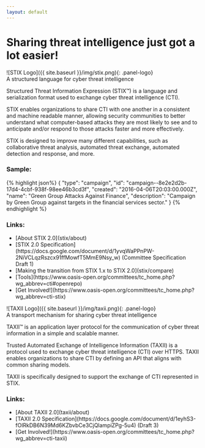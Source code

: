 ```yaml
---
layout: default
---
```


<div class="row">
  <div class="col-md-12 text-center">
    <div class="jumbotron">
      <h1>Sharing threat intelligence just got a lot easier!</h1>
    </div>
  </div>

  <div class="col-md-6">
    <div class="panel panel-default">
      <div class="panel-heading">
        <div markdown="span">![STIX Logo]({{ site.baseurl }}/img/stix.png){: .panel-logo}</div>
        <div class="panel-title text-center">A structured language for cyber threat intelligence</div>
      </div>
      <div class="panel-body">
        <p>
          Structured Threat Information Expression (STIX™) is a language and serialization format used to exchange cyber threat intelligence (CTI).
        </p>
        <p>
          STIX enables organizations to share CTI with one another in a consistent and machine readable manner, allowing security communities to better understand what computer-based attacks they are most likely to see and to anticipate and/or respond to those attacks faster and more effectively.
        </p>
        <p>
          STIX is designed to improve many different capabilities, such as collaborative threat analysis, automated threat exchange, automated detection and response, and more.
        </p>
        <h3>Sample:</h3>
{% highlight json%}
{
  "type": "campaign",
  "id": "campaign--8e2e2d2b-17d4-4cbf-938f-98ee46b3cd3f",
  "created": "2016-04-06T20:03:00.000Z",
  "name": "Green Group Attacks Against Finance",
  "description": "Campaign by Green Group against targets in the financial services sector."
}
{% endhighlight %}
        <h3>Links:</h3>
        <ul>
          <li markdown="span">[About STIX 2.0](stix/about)</li>
          <li markdown="span">[STIX 2.0 Specification](https://docs.google.com/document/d/1yvqWaPPnPW-2NiVCLqzRszcx91ffMowfT5MmE9Nsy_w) (Committee Specification Draft 1)</li>
          <li markdown="span">[Making the transition from STIX 1.x to STIX 2.0](stix/compare)</li>
          <li markdown="span">[Tools](https://www.oasis-open.org/committees/tc_home.php?wg_abbrev=cti#openrepo)</li>
          <li markdown="span">[Get Involved!](https://www.oasis-open.org/committees/tc_home.php?wg_abbrev=cti-stix)</li>
        </ul>
      </div>
    </div>
  </div>

  <div class="col-md-6">
    <div class="panel panel-default">
      <div class="panel-heading">
        <div markdown="span">![TAXII Logo]({{ site.baseurl }}/img/taxii.png){: .panel-logo}</div>
        <div class="panel-title text-center">A transport mechanism for sharing cyber threat intelligence</div>
      </div>
      <div class="panel-body">
        <p>
          TAXII™ is an application layer protocol for the communication of cyber threat information in a simple and scalable manner.
        <p>
        </p>
          Trusted Automated Exchange of Intelligence Information (TAXII) is a protocol used to exchange cyber threat intelligence (CTI) over HTTPS. TAXII enables organizations to share CTI by defining an API that aligns with common sharing models.
        <p>
        </p>
          TAXII is specifically designed to support the exchange of CTI represented in STIX.
        </p>
        <p>
          <h3>Links:</h3>
          <ul>
            <li markdown="span">[About TAXII 2.0](taxii/about)</li>
            <li markdown="span">[TAXII 2.0 Specification](https://docs.google.com/document/d/1eyhS3-fOlRkDB6N39Md6KZbvbCe3CjQlampiZPg-5u4) (Draft 3)</li>
            <li markdown="span">[Get Involved!](https://www.oasis-open.org/committees/tc_home.php?wg_abbrev=cti-taxii)</li>
          </ul>
        </p>
      </div>
    </div>
  </div>

</div>

